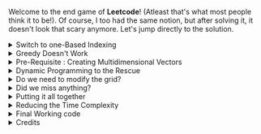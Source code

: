 Welcome to the end game of **Leetcode**! (Atleast that's what most people think it to be!). Of course, I too had the same notion, but after solving it, it doesn't look that scary anymore. Let's jump directly to the solution.

<details>
	<summary>Switch to one-Based Indexing</summary>

### Switch to one-Based Indexing
If we switch to one based indexing, our corner cases would become almost non-existent. Why? If we hit a row or column with index `0`, we know that it has gone out of the boundary.

The conversion is easy.
<details>
	<summary>Code</summary>
  
```cpp
vector<vector<int>> new_grid(n + 1, vector<int>(n + 1, 0))

for(int i = 0; i < n; i++)
	for(int i = 0; j < n; j++)
		new_grid[i + 1][j + 1] = old_grid[i][j]
```

</details>
</details>

<details>
	<summary>Greedy Doesn't Work</summary>

### Greedy Doesn't Work!
No matter how many times I see this question, I always end up thinking that I can collect the maximum cherries using DP in the first trip (while modifying the grid, of course) and then, on the return journey, collect the maximum cherries of the new grid. However, this approach is incorrect, and I always forget the counter case. So, let's make it concrete here. Consider the following grid. Assume that the blank cells are indeed blank and you can pass through it (There are no thorns in this configuration).

|           	| **Col 1** 	| **Col 2** 	| **Col 3** 	| **Col 4** 	| **Col 5** 	| **Col 6** 	| **col 7** 	|
|:---------:	|:---------:	|:---------:	|:---------:	|:--------:	|:--------:	|:--------:	|:-------:	|
| **Row 1** 	|     1     	|     1     	|     1     	|     1    	|          	|          	|         	|
| **Row 2** 	|           	|           	|           	|     1    	|          	|          	|         	|
| **Row 3** 	|           	|           	|           	|     1    	|          	|          	|    1    	|
| **Row 4** 	|     1     	|           	|           	|     1    	|          	|          	|         	|
| **Row 5** 	|           	|           	|           	|     1    	|          	|          	|         	|
| **Row 6** 	|           	|           	|           	|     1    	|          	|          	|         	|
| **Row 7** 	|           	|           	|           	|     1    	|     1    	|     1    	|    1    	|

If you try to maximize the cherries in each trip, you'll end up taking the following path in Round 1
* Go right till column 4 (Cherries Collected --> 4)
* Go down till row 7 (Cherries collected --> 6)
* Go right till column 7 (Cherries collected --> 3)

Total --> 13

In the return trip, you have 2 options
* Go left till column 1 and go up till row 1
* Go up till row 1 and go left till column 1.


As you can easily see, in both of these options, you can only collect a single cherry.

Total -->  1

So, you'll always end up leaving one cherry in the grid. However, if you play smart, you can collect all the cherries.   
**Optimal Path**
* **Trip 1** : Go right till column 4, go down till row 3, go right till column 7 and then go down till row 7.
* **Trip 2** : Go left till  column 4, go up till row 4, go left till column 1 and then go up till row 1.
</details>

<details>
	<summary>Pre-Requisite : Creating Multidimensional Vectors</summary>

### Pre-Requisite : Creating Multidimensional vectors
Say, we want to create a 4D vector of dimension `mat[n][n][n][n]`, initialized with default values `def_val`. Let us see the results for each smaller dimension first.

<details>
	<summary>Creating a 1D Vector</summary>
	
**Creating a 1D Vector**

1) Concise Approach

<details>
	<summary>Code</summary>

```cpp
vector<int> mat(n, def_val)
```

</details>
</details>

<details>
	<summary>Creating a 2D Vector</summary>
	
**Creating a 2D Vector**

1) Naive Approach
<details>
	<summary>Code</summary>

```cpp
vector<vector<int>> mat(n)

for(auto &row_vec : mat)
	row_vec.resize(n, def_val)	
```

</details>

2) Concise Approach

<details>
	<summary>Code</summary>

```cpp
vector<vector<int>> mat(n, vector<int>(n, def_val))
```

</details>

</details>

<details>
	<summary>Creating a 3D Vector</summary>
	
**Creating a 3D Vector**

1) Naive Approach
<details>
	<summary>Code</summary>

```cpp
vector<vector<vector<int>>> mat(n, vector<vector<int>>(n, vector<vector<int>>(n, def_val)))
```
</details>

2) Concise Approach
<details>
	<summary>Code</summary>

```cpp
vector<vector<vector<int>>> mat(n)

for(auto &vec_2d: mat)
	vec_2d.resize(n, vector<int>(n, def_val))
```
</details>

</details>

<details>
	<summary>Creating a 4D Vector</summary>
	
**Creating a 4D Vector**

1) Naive Approach
<details>
	<summary>Code</summary>

```cpp
vector<vector<vector<vector<int>>>> mat(n, vector<vector<vector<int>>>(n, vector<vector<int>>(n, vector<int>(n, def_val))))
```
</details>

2) Concise Approach
<details>
	<summary>Code</summary>

```cpp
// Create a temporary 2D vector first
vector<vector<int>> vec_2d(n, vector<int>(n, def_val))

vector<vector<vector<vector<int>>>> mat(n)

for(auto &vec_3d: mat)
	vec_3d.resize(n, vec_2d)
```

</details>
</details>
</details>

<details>
	<summary>Dynamic Programming to the Rescue</summary>

### Dynamic Programming to the Rescue
It is clear that greedily picking the maximum cherries is not a feasible option. Consider any optimal path from `source` to `destination` and back again. If you notice carefully, it is the same as 2 persons collecting maximum cherries collectively, where one person starts from `(1, 1)` and goes to `(n, n)` , while the other person starts from `(n, n)` and goes to `(1,1)`. 

If you look even more closely, you'll observe that it is also the same as 2 persons starting simultaneously from `(n, n)` and going towards `(1, 1)`. Of course, if they are present at the same cell at the same time, only one of them would take the diamond present in that cell.

That's all the obsesrvation we need to solve this question.

Suppose, there are 2 persons `A` and `B`. Both the persons start from certain cells (possibly different) **at the same time** and try to reach the left-most cell of the grid,i.e, `(1,1)`. Of course, they should only take valid step, i.e, **up** or **left**.

Let us define `dp[x][y][p][q]` as **The maximum amount of diamonds(combined) that can be collected by both persons along their path to `(1, 1)` when Person `A` starts at the cell `(x, y)` while Person `B` starts at the cell `(p, q)`.** (We assume that if both the people reach the exact same cell at any point, only one of them would collect the diamond in that cell). Of course, it might happen that you are not able to reach `(1,1)` from the given starting positions. In that case, we set `dp[x][y][p][q] = minus_infinity`. 

Notice that our answer would be `dp[1][1][1][1]`. 

The transitions are simple. At the next time step, both the persons have to take a step (either to the *left* or *up*). Observe that these are independent events.

Here are the 4 possible scenario.

| **A's Move** 	| **B's Move** 	| **A's New Pos** 	| **B's New Pos** 	|
|--------------	|--------------	|-----------------	|-----------------	|
|    **Up**    	|    **Up**    	|   `(x - 1, y)`  	|   `(p - 1, q)`  	|
|    **Up**    	|   **Left**   	|   `(x - 1, y)`  	|   `(p, q - 1)`  	|
|   **Left**   	|    **Up**    	|   `(x, y - 1)`  	|   `(p - 1, q)`  	|
|   **Left**   	|   **Left**   	|   `(x, y - 1)`  	|   `(p, q - 1)`  	|


After each one of them has performed their move, we would like to know what is the maximum diamonds that can be collected from the new positions. Now, this has been converted to a typical dynamic programming problem.

To summarise, the transitions are :

<details>
	<summary>Transistions</summary>

```cpp
/* Ensure DP is intialized with minus infinity */
if (either of the cell is a thorn)
	continue

dp[x][y][p][q] = max(up_up, up_left, left_up, left_left)

// All the moves are invalid
if( dp[x][y][p][q] < 0 )
	continue

dp[x][y][p][q] += mat[x][y]

if( both cells are not the same)
	dp[x][y][p][q] += mat[p][q]
```
</details>

The Base Case ? : When both the persons start at `(1, 1)`. There's no possible move left, and they can only collect the diamond in that cell. Hence, `dp[1][1][1][1] = mat[1][1]`.

</details>

<details>
	<summary>Do we need to modify the grid?</summary>

### Do we need to modify the grid?
The answer is **No**. At first sight, it looks as if person `B` can visit a cell which has been already visited by person `A`. However, this is not true. And I'll leave it to you to prove the following result.

**Theorem** : The paths of both the  persons are disjoint and intersect **if and only if** they meet at the intersecting cell (at the same time). [In other words, person `B` cannot enter a cell which has already been visited by person `A` in the past (and vice-versa)).

</details>

<details>
	<summary>Did we miss anything?</summary>

### Did we miss anything?
Yes, it might happen that there is no path from source to destination. Hence, we need to ensure that we do not return a negative value (Either return `0` or return `-1` as per the requirements of the question).

</details>

<details>
	<summary>Putting it all together</summary>

### Putting it all Together
Just to re-iterate
1) Convert to one based indexing.
2) Create a 4D vector and initialize it to `minus_infinity`
3) Set the base case. (`dp[1][1][1][1] = new_grid[1][1]`)
4) For each of the **n^4** starting positions, compute the maximum value of the next move.
5) If no move is possible, skip it.
6) Make the best move, and take the diamong in the current cells.
7) Make sure not to double count the current cell (if they are identical)
8) If there is no path, return 0, else, return `dp[n][n][n][n]`

<details>
	<summary>Code</summary>

```cpp
const int m_inf = -1e5;

int Solution :: cherryPickup(vector<vector<int>> &oldGrid)
{
	int n = oldGrid.size();

	// Let us create 2 borders by switching to one based index
	vector<vector<int>> grid(n + 1, vector<int>(n + 1, 0));

	for(int i = 0 ; i < n; i++)
		for(int j = 0; j < n; j++)
			grid[i + 1][j + 1] = oldGrid[i][j];

	vector<vector<int>> vec_2d(n + 1, vector<int>(n + 1, m_inf));

	vector<vector<vector<vector<int>>>> dp(n + 1);
	for(auto &vec_3d : dp)
		vec_3d.resize(n + 1, vec_2d);

	/* dp[x][y][p][q] represents the maximum cherries that 2 persons can pick up
	 * if Person 1 goes from (x, y) ---> (1, 1) and Person 2 from (p, q) ---> (1, 1)
	 */

	// Base Case : Already at the destination
	dp[1][1][1][1] = grid[1][1];
	for(int x = 1; x <= n; x++)
	{
		for(int y = 1; y <= n; y++)
		{
			for(int p = 1; p <= n; p++)
			{
				for(int q = 1; q <= n; q++)
				{
					// Atleast one person is stuck
					if( (grid[x][y] == -1) or (grid[p][q] == -1))
						continue;

					int up_up = dp[x - 1][y][p - 1][q];
					int up_left = dp[x - 1][y][p][q - 1];
					int left_up = dp[x][y - 1][p - 1][q];
					int left_left = dp[x][y - 1][p][q - 1];

					int max_val = max(up_up, left_left);
					max_val = max(max_val, max(up_left, left_up));

					// No moves possible from here
					if(max_val < 0)
						continue;

					dp[x][y][p][q] = max_val + grid[x][y];

					// If they are not the same cell, add the contribution
					if( not (x == p and y == q))
						dp[x][y][p][q] += grid[p][q];
				}
			}
		}
	}

	// Don't forget to take maximum (if path doesn't exist)
	return max(0, dp[n][n][n][n]);
}
```
</details>
</details>


<details>
	<summary>Reducing the Time Complexity</summary>

### Reducing the Time Complexity
Notice that we are computing the answer for every possible pair of starting positions but in the end, we are only using the result of `dp[n][n][n][n]`. If you notice carefully, you'll see that if 2 persons start at the same time from cell at `(n, n)`, then there is a correlation between their co-ordinates at any given point of time.

**Lemma**
At any given point of time `(x + y) == (p + q)`, given both the people start from the same cell.

**Proof**
It is very easy to see that any step, person `A` would either take a step up, in which case, `x` reduces by 1, or takes a step left, in which case `y` reduces by 1. Hence, no matter what, the sum of the co-ordiantes, i.e `(x + y)` decreases exactly by 1. The same is true for the second person. Hence, this sum would be equal at all times, given they start from the same position.

So, now we don't need the fourth dimension in our DP table. We can recover it from the first three dimensions, effectively reducing the complexity to **O(n^3)** from **O(n^4)**.

**Everything remains the same except now we need to check if the recovered dimension goes out of bounds or not**. (Notice that we didn't need this check in the 4D DP case. Why?

</details>

<details>
	<summary>Final Working code</summary>

### Final Working Code

**Steps**
1) Convert to one based indexing.
2) Create a 3D vector and intialize it to `minus_infinity`
3) Set the base case, `dp[1][1][1] = new_grid[1][1][1]`
4) For each **n^3** states, do
	* Recover the fourth dimension.
	* Check whether it's going out of bounds or not.
	* Check if either of the current cells is a thorn.
	* Calculate the maximium profit from the next 4 moves.
	* If stuck from everywhere, skip.
	* Take the best move and also collect the diamond in the current cell.
	* Don't double count if you are in the same cell.
5) Make sure that the return value is atleast zero.

<details>
	<summary>Code</summary>

```cpp
const int m_inf = -1e5;

int Solution :: cherryPickup(vector<vector<int>> &oldGrid)
{
	int n = oldGrid.size();

	// Let us create 2 borders by switching to one based index
	vector<vector<int>> grid(n + 1, vector<int>(n + 1, 0));

	for(int i = 0 ; i < n; i++)
		for(int j = 0; j < n; j++)
			grid[i + 1][j + 1] = oldGrid[i][j];

	vector<vector<vector<int>>> dp(n + 1);

	for(auto &vec_2d: dp)
		vec_2d.resize(n + 1, vector<int>(n + 1, m_inf));

	/* dp[x][y][p][q] represents the maximum cherries that 2 persons can pick up
	 * if Person 1 goes from (x, y) ---> (1, 1) and Person 2 from (p, q) ---> (1, 1)
	 * We recover 'q' from (x + y) = ( p + q)
	 */

	dp[1][1][1] = grid[1][1];
	for(int x = 1; x <= n; x++)
	{
		for(int y = 1; y <= n; y++)
		{
			for(int p = 1; p <= n; p++)
			{
				int q = ( x + y ) - p;

				// This move can never happen
				if( q < 1 or q > n)
					continue;

				if( (grid[x][y] == -1) or (grid[p][q] == -1))
					continue;

				int up_up = dp[x - 1][y][p - 1];
				int up_left = dp[x - 1][y][p];
				int left_up = dp[x][y - 1][p - 1];
				int left_left = dp[x][y - 1][p];

				int max_val = max(up_up, left_left);
				max_val = max(max_val, max(up_left, left_up));

				// Don't miss this case
				if(max_val < 0)
					continue;

				dp[x][y][p] = max_val + grid[x][y];

				// If they are not the same cell, add the contribution
				if( not (x == p and y == q))
					dp[x][y][p] += grid[p][q];
			}
		}
	}

	// Don't forget to check this case
	return max(0, dp[n][n][n]);
}
```

</details>
</details>

<details>
	<summary>Credits</summary>

### Credits
[The Real MVP](https://leetcode.com/problems/cherry-pickup/discuss/165218/Java-O(N3)-DP-solution-w-specific-explanation)
